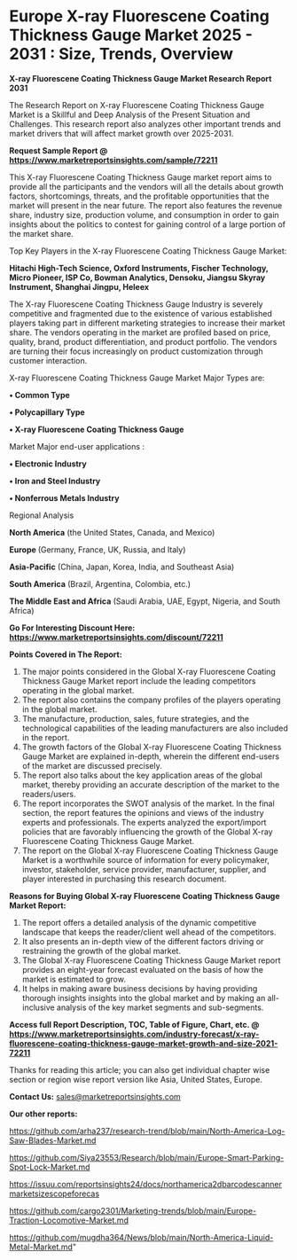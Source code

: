  # Europe X-ray Fluorescene Coating Thickness Gauge Market 2025 - 2031 : Size, Trends, Overview

<strong>X-ray Fluorescene Coating Thickness Gauge Market Research Report 2031</strong>

The Research Report on X-ray Fluorescene Coating Thickness Gauge Market is a Skillful and Deep Analysis of the Present Situation and Challenges. This research report also analyzes other important trends and market drivers that will affect market growth over 2025-2031.

<strong>Request Sample Report @ <a href=https://www.marketreportsinsights.com/sample/72211>https://www.marketreportsinsights.com/sample/72211</a></strong>

This X-ray Fluorescene Coating Thickness Gauge market report aims to provide all the participants and the vendors will all the details about growth factors, shortcomings, threats, and the profitable opportunities that the market will present in the near future. The report also features the revenue share, industry size, production volume, and consumption in order to gain insights about the politics to contest for gaining control of a large portion of the market share.

Top Key Players in the X-ray Fluorescene Coating Thickness Gauge Market:

<strong>Hitachi High-Tech Science, Oxford Instruments, Fischer Technology, Micro Pioneer, ISP Co, Bowman Analytics, Densoku, Jiangsu Skyray Instrument, Shanghai Jingpu, Heleex</strong>

The X-ray Fluorescene Coating Thickness Gauge Industry is severely competitive and fragmented due to the existence of various established players taking part in different marketing strategies to increase their market share. The vendors operating in the market are profiled based on price, quality, brand, product differentiation, and product portfolio. The vendors are turning their focus increasingly on product customization through customer interaction.

X-ray Fluorescene Coating Thickness Gauge Market Major Types are:

<strong>• Common Type

• Polycapillary Type

• X-ray Fluorescene Coating Thickness Gauge</strong>

Market Major end-user applications :

<strong>• Electronic Industry

• Iron and Steel Industry

• Nonferrous Metals Industry</strong>

Regional Analysis

</u><strong><b>North America</b></strong> (the United States, Canada, and Mexico)

<strong><b>Europe </b></strong>(Germany, France, UK, Russia, and Italy)

<strong><b>Asia-Pacific</b></strong> (China, Japan, Korea, India, and Southeast Asia)

<strong><b>South America</b></strong> (Brazil, Argentina, Colombia, etc.)

<strong><b>The Middle East and Africa</b></strong> (Saudi Arabia, UAE, Egypt, Nigeria, and South Africa)

<strong>Go For Interesting Discount Here: <a href=https://www.marketreportsinsights.com/discount/72211>https://www.marketreportsinsights.com/discount/72211</a></strong>

<strong>Points Covered in The Report:</strong>
<ol>
  <li>The major points considered in the Global X-ray Fluorescene Coating Thickness Gauge Market report include the leading competitors operating in the global market.</li>
  <li>The report also contains the company profiles of the players operating in the global market.</li>
  <li>The manufacture, production, sales, future strategies, and the technological capabilities of the leading manufacturers are also included in the report.</li>
  <li>The growth factors of the Global X-ray Fluorescene Coating Thickness Gauge Market are explained in-depth, wherein the different end-users of the market are discussed precisely.</li>
  <li>The report also talks about the key application areas of the global market, thereby providing an accurate description of the market to the readers/users.</li>
  <li>The report incorporates the SWOT analysis of the market. In the final section, the report features the opinions and views of the industry experts and professionals. The experts analyzed the export/import policies that are favorably influencing the growth of the Global X-ray Fluorescene Coating Thickness Gauge Market.</li>
  <li>The report on the Global X-ray Fluorescene Coating Thickness Gauge Market is a worthwhile source of information for every policymaker, investor, stakeholder, service provider, manufacturer, supplier, and player interested in purchasing this research document.</li>
</ol>
<strong>Reasons for Buying Global X-ray Fluorescene Coating Thickness Gauge Market Report:</strong>

<ol>
  <li>The report offers a detailed analysis of the dynamic competitive landscape that keeps the reader/client well ahead of the competitors.</li>
  <li>It also presents an in-depth view of the different factors driving or restraining the growth of the global market.</li>
  <li>The Global X-ray Fluorescene Coating Thickness Gauge Market report provides an eight-year forecast evaluated on the basis of how the market is estimated to grow.</li>
  <li>It helps in making aware business decisions by having providing thorough insights insights into the global market and by making an all-inclusive analysis of the key market segments and sub-segments.</li>
</ol>
<strong>Access full Report Description, TOC, Table of Figure, Chart, etc. @ <a href=https://www.marketreportsinsights.com/industry-forecast/x-ray-fluorescene-coating-thickness-gauge-market-growth-and-size-2021-72211>https://www.marketreportsinsights.com/industry-forecast/x-ray-fluorescene-coating-thickness-gauge-market-growth-and-size-2021-72211</a></strong>


Thanks for reading this article; you can also get individual chapter wise section or region wise report version like Asia, United States, Europe.

<strong>Contact Us:</strong>
sales@marketreportsinsights.com

<strong>Our other reports:</strong>

<a href=https://github.com/arha237/research-trend/blob/main/North-America-Log-Saw-Blades-Market.md>https://github.com/arha237/research-trend/blob/main/North-America-Log-Saw-Blades-Market.md</a>

<a href=https://github.com/Siya23553/Research/blob/main/Europe-Smart-Parking-Spot-Lock-Market.md>https://github.com/Siya23553/Research/blob/main/Europe-Smart-Parking-Spot-Lock-Market.md</a>

<a href=https://issuu.com/reportsinsights24/docs/northamerica2dbarcodescannermarketsizescopeforecas>https://issuu.com/reportsinsights24/docs/northamerica2dbarcodescannermarketsizescopeforecas</a>

<a href=https://github.com/cargo2301/Marketing-trends/blob/main/Europe-Traction-Locomotive-Market.md>https://github.com/cargo2301/Marketing-trends/blob/main/Europe-Traction-Locomotive-Market.md</a>

<a href=https://github.com/mugdha364/News/blob/main/North-America-Liquid-Metal-Market.md>https://github.com/mugdha364/News/blob/main/North-America-Liquid-Metal-Market.md</a>"
